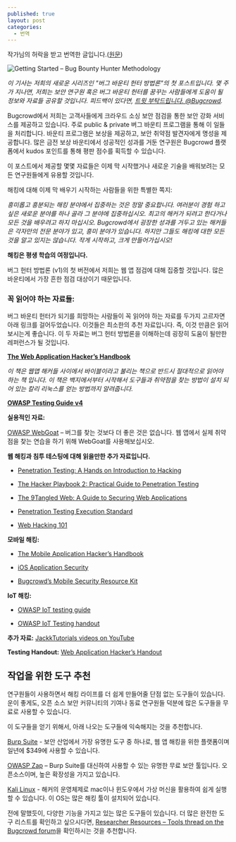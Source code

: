 ```yaml
---
published: true
layout: post
categories:
  - 번역
---
```


작가님의 허락을 받고 번역한 글입니다.([원문](https://www.bugcrowd.com/blog/getting-started-bug-bounty-hunter-methodology/))

![Getting Started – Bug Bounty Hunter Methodology](https://www.bugcrowd.com/wp-content/uploads/2019/02/Bug20Hunter20Methodology20-20Week201-1.png)

_이 기사는 저희의 새로운 시리즈인 "버그 바운티 헌터 방법론"의 첫 포스트입니다. 몇 주가 지나면, 저희는 보안 연구원 혹은 버그 바운티 헌터를 꿈꾸는 사람들에게 도움이 될 정보와 자료들 공유할 것입니다. 피드백이 있다면, [트윗 부탁드립니다. @Bugcrowd](https://twitter.com/bugcrowd)._

Bugcrowd에서 저희는 고객사들에게 크라우드 소싱 보안 점검을 통한 보안 강화 서비스를 제공하고 있습니다. 주로 public & private 버그 바운티 프로그램을 통해 이 일들을 처리합니다. 바운티 프로그램은 보상을 제공하고, 보안 취약점 발견자에게 명성을 제공합니다. 많은 금전 보상 바운티에서 성공적인 성과를 거둔 연구원은 Bugcrowd 플랫폼에서 kudos 포인트를 통해 평판 점수를 획득할 수 있습니다.

이 포스트에서 제공할 몇몇 자료들은 이제 막 시작했거나 새로운 기술을 배워보려는 모든 연구원들에게 유용할 것입니다. 

해킹에 대해 이제 막 배우기 시작하는 사람들을 위한 특별한 쪽지:

_흥미롭고 흥분되는 해킹 분야에서 집중하는 것은 정말 중요합니다. 여러분이 경험 하고 싶은 새로운 분야를 하나 골라 그 분야에 집중하십시오. 최고의 해커가 되려고 한다거나 모든 것을 배우려고 하지 마십시오. Bugcrowd에서 굉장한 성과를 거두고 있는 해커들은 각자만의 전문 분야가 있고, 흥미 분야가 있습니다. 하지만 그들도 해킹에 대한 모든 것을 알고 있지는 않습니다. 작게 시작하고, 크게 만들어가십시오!_

**해킹은 평생 학습의 여정입니다.**

버그 헌터 방법론 (v1)의 첫 버전에서 저희는 웹 앱 점검에 대해 집중할 것입니다. 많은 바운티에서 가장 흔한 점검 대상이기 때문입니다.

### **꼭 읽어야 하는 자료들:**

버그 바운티 헌터가 되기를 희망하는 사람들이 꼭 읽어야 하는 자료를 두가지 고르자면 아래 링크를 걸어두었습니다. 이것들은 최소한의 추천 자료입니다. 즉, 이것 만큼은 읽어보시는게 좋습니다. 이 두 자료는 버그 헌터 방법론을 이해하는데 굉장히 도움이 될만한 레퍼런스가 될 것입니다.

[**The Web Application Hacker’s Handbook**](https://www.amazon.com/gp/product/1118026470/ref=as_li_tl?ie=UTF8&camp=1789&creative=9325&creativeASIN=1118026470&linkCode=as2&tag=bugcrowd-20&linkId=9f9c5e3f51e50ea7092a21a04aec184f/)

_이 책은 웹앱 해커들 사이에서 바이블이라고 불리는 책으로 반드시 절대적으로 읽어야 하는 책 입니다. 이 책은 백지에서부터 시작해서 도구들과 취약점을 찾는 방법이 설치 되어 있는 칼리 리눅스를 얻는 방법까지 알려줍니다._

[**OWASP Testing Guide v4**](https://www.owasp.org/index.php/OWASP_Testing_Project)

**실용적인 자료:**

[OWASP WebGoat](https://www.owasp.org/index.php/Category:OWASP_WebGoat_Project) – 버그를 찾는 것보다 더 좋은 것은 없습니다. 웹 앱에서 실제 취약점을 찾는 연습을 하기 위해 WebGoat를 사용해보십시오.

**웹 해킹과 침투 테스팅에 대해 읽을만한 추가 자료입니다.**

- [Penetration Testing: A Hands on Introduction to Hacking](https://amzn.to/2dhHTSn)

- [The Hacker Playbook 2: Practical Guide to Penetration Testing](https://amzn.to/2d9wYKa)

- [The 9Tangled Web: A Guide to Securing Web Applications](https://amzn.to/2dNOeaq)

- [Penetration Testing Execution Standard](http://www.pentest-standard.org/index.php/Main_Page)

- [Web Hacking 101](https://leanpub.com/web-hacking-101) 

**모바일 해킹:**

- [The Mobile Application Hacker’s Handbook](https://amzn.to/2cVOIrE)

- [iOS Application Security](https://amzn.to/2d9yo7m)

- [Bugcrowd’s Mobile Security Resource Kit](https://www.bugcrowd.com/resource/mobile-app-security-resource-kit/)

**IoT 해킹:**
- [OWASP IoT testing guide](https://www.owasp.org/index.php/IoT_Testing_Guides)

- [OWASP IoT Testing handout    ](https://www.owasp.org/images/2/2d/Iot_testing_methodology.JPG)

**추가 자료:** [JackkTutorials videos on YouTube](https://www.youtube.com/playlist?list=PLIK9nm3mu-S4SuIUZ6LKh98QGT4fz59Sj)

**Testing Handout:** [Web Application Hacker’s Handout](https://twitter.com/jhaddix/status/800872770896699392)

작업을 위한 도구 추천
---

연구원들이 사용하면서 해킹 라이프를 더 쉽게 만들어줄 단점 없는 도구들이 있습니다. 운이 좋게도, 오픈 소스 보안 커뮤니티의 기여나 동료 연구원들 덕분에 많은 도구들을 무료로 사용할 수 있습니다.

이 도구들을 얻기 위해서, 아래 나오는 도구들에 익숙해지는 것을 추천합니다.

[Burp Suite](https://portswigger.net/burp/download.html) - 보안 산업에서 가장 유명한 도구 중 하나로, 웹 앱 해킹을 위한 플랫폼이며 일년에 $349에 사용할 수 있습니다.

[OWASP Zap](https://www.owasp.org/index.php/OWASP_Zed_Attack_Proxy_Project) – Burp Suite를 대신하여  사용할 수 있는 유명한 무료 보안 툴입니다. 오픈소스이며, 높은 확장성을 가지고 있습니다.

[Kali Linux](https://www.kali.org/) - 해커의 운영체제로 mac이나 윈도우에서 가상 머신을 활용하여 쉽게 실행할 수 있습니다. 이 OS는 많은 해킹 툴이 설치되어 있습니다.

전에 말했듯이, 다양한 기능을 가지고 있는 많은 도구들이 있습니다. 더 많은 완전한 도구 리스트를 확인하고 싶으시다면, [Researcher Resources – Tools thread on the Bugcrowd forum](https://forum.bugcrowd.com/t/researcher-resources-tools/167)을 확인하시는 것을 추천합니다.
